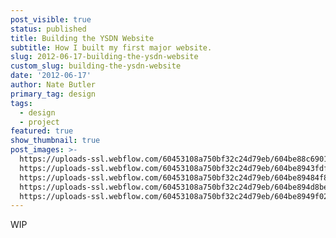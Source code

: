 ```yaml
---
post_visible: true
status: published
title: Building the YSDN Website
subtitle: How I built my first major website.
slug: 2012-06-17-building-the-ysdn-website
custom_slug: building-the-ysdn-website
date: '2012-06-17'
author: Nate Butler
primary_tag: design
tags:
  - design
  - project
featured: true
show_thumbnail: true
post_images: >-
  https://uploads-ssl.webflow.com/60453108a750bf32c24d79eb/604be88c69012607abca0026_YSDN_Bachelor_Base_Rough.jpg;
  https://uploads-ssl.webflow.com/60453108a750bf32c24d79eb/604be8943fdf20178c200064_YSDN_Jobposts_rough.jpg;
  https://uploads-ssl.webflow.com/60453108a750bf32c24d79eb/604be89484f8f8127b291d90_YSDN_masters_rough.jpg;
  https://uploads-ssl.webflow.com/60453108a750bf32c24d79eb/604be894d8bee833a6d5fd86_YSDN_mobile_closed_rough.jpg;
  https://uploads-ssl.webflow.com/60453108a750bf32c24d79eb/604be8949f02d13b5bbcedf4_YSDN_mobile_open_rough.jpg
---
```

<p>WIP</p>
